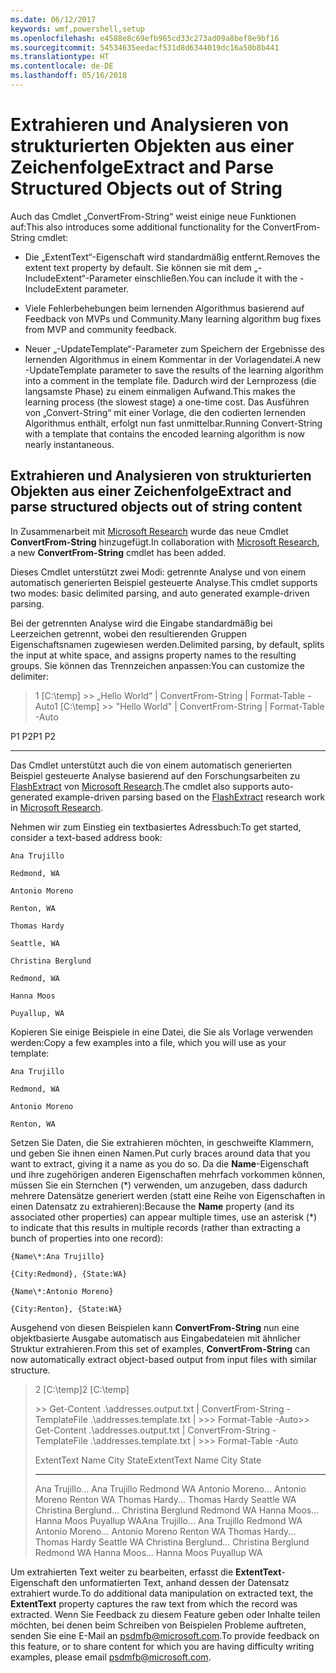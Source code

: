 ```yaml
---
ms.date: 06/12/2017
keywords: wmf,powershell,setup
ms.openlocfilehash: e4588e8c69efb965cd33c273ad09a8bef8e9bf16
ms.sourcegitcommit: 54534635eedacf531d8d6344019dc16a50b8b441
ms.translationtype: HT
ms.contentlocale: de-DE
ms.lasthandoff: 05/16/2018
---
```

# <a name="extract-and-parse-structured-objects-out-of-string"></a><span data-ttu-id="792c2-102">Extrahieren und Analysieren von strukturierten Objekten aus einer Zeichenfolge</span><span class="sxs-lookup"><span data-stu-id="792c2-102">Extract and Parse Structured Objects out of String</span></span>
<span data-ttu-id="792c2-103">Auch das Cmdlet „ConvertFrom-String“ weist einige neue Funktionen auf:</span><span class="sxs-lookup"><span data-stu-id="792c2-103">This also introduces some additional functionality for the ConvertFrom-String cmdlet:</span></span>

-   <span data-ttu-id="792c2-104">Die „ExtentText“-Eigenschaft wird standardmäßig entfernt.</span><span class="sxs-lookup"><span data-stu-id="792c2-104">Removes the extent text property by default.</span></span> <span data-ttu-id="792c2-105">Sie können sie mit dem „-IncludeExtent“-Parameter einschließen.</span><span class="sxs-lookup"><span data-stu-id="792c2-105">You can include it with the -IncludeExtent parameter.</span></span>

-   <span data-ttu-id="792c2-106">Viele Fehlerbehebungen beim lernenden Algorithmus basierend auf Feedback von MVPs und Community.</span><span class="sxs-lookup"><span data-stu-id="792c2-106">Many learning algorithm bug fixes from MVP and community feedback.</span></span>

-   <span data-ttu-id="792c2-107">Neuer „-UpdateTemplate“-Parameter zum Speichern der Ergebnisse des lernenden Algorithmus in einem Kommentar in der Vorlagendatei.</span><span class="sxs-lookup"><span data-stu-id="792c2-107">A new -UpdateTemplate parameter to save the results of the learning algorithm into a comment in the template file.</span></span> <span data-ttu-id="792c2-108">Dadurch wird der Lernprozess (die langsamste Phase) zu einem einmaligen Aufwand.</span><span class="sxs-lookup"><span data-stu-id="792c2-108">This makes the learning process (the slowest stage) a one-time cost.</span></span> <span data-ttu-id="792c2-109">Das Ausführen von „Convert-String“ mit einer Vorlage, die den codierten lernenden Algorithmus enthält, erfolgt nun fast unmittelbar.</span><span class="sxs-lookup"><span data-stu-id="792c2-109">Running Convert-String with a template that contains the encoded learning algorithm is now nearly instantaneous.</span></span>


<a name="extract-and-parse-structured-objects-out-of-string-content"></a><span data-ttu-id="792c2-110">Extrahieren und Analysieren von strukturierten Objekten aus einer Zeichenfolge</span><span class="sxs-lookup"><span data-stu-id="792c2-110">Extract and parse structured objects out of string content</span></span>
----------------------------------------------------------

<span data-ttu-id="792c2-111">In Zusammenarbeit mit [Microsoft Research](http://research.microsoft.com/) wurde das neue Cmdlet **ConvertFrom-String** hinzugefügt.</span><span class="sxs-lookup"><span data-stu-id="792c2-111">In collaboration with [Microsoft Research](http://research.microsoft.com/), a new **ConvertFrom-String** cmdlet has been added.</span></span>

<span data-ttu-id="792c2-112">Dieses Cmdlet unterstützt zwei Modi: getrennte Analyse und von einem automatisch generierten Beispiel gesteuerte Analyse.</span><span class="sxs-lookup"><span data-stu-id="792c2-112">This cmdlet supports two modes: basic delimited parsing, and auto generated example-driven parsing.</span></span>

<span data-ttu-id="792c2-113">Bei der getrennten Analyse wird die Eingabe standardmäßig bei Leerzeichen getrennt, wobei den resultierenden Gruppen Eigenschaftsnamen zugewiesen werden.</span><span class="sxs-lookup"><span data-stu-id="792c2-113">Delimited parsing, by default, splits the input at white space, and assigns property names to the resulting groups.</span></span> <span data-ttu-id="792c2-114">Sie können das Trennzeichen anpassen:</span><span class="sxs-lookup"><span data-stu-id="792c2-114">You can customize the delimiter:</span></span>

> <span data-ttu-id="792c2-115">1 \[C:\\temp\] &gt;&gt; „Hello World“ | ConvertFrom-String | Format-Table -Auto</span><span class="sxs-lookup"><span data-stu-id="792c2-115">1 \[C:\\temp\] &gt;&gt; "Hello World" | ConvertFrom-String | Format-Table -Auto</span></span>

<span data-ttu-id="792c2-116">P1    P2</span><span class="sxs-lookup"><span data-stu-id="792c2-116">P1    P2</span></span>
--    --

<span data-ttu-id="792c2-117">Das Cmdlet unterstützt auch die von einem automatisch generierten Beispiel gesteuerte Analyse basierend auf den Forschungsarbeiten zu [FlashExtract](http://research.microsoft.com/en-us/um/people/sumitg/flashextract.html) von [Microsoft Research](http://research.microsoft.com).</span><span class="sxs-lookup"><span data-stu-id="792c2-117">The cmdlet also supports auto-generated example-driven parsing based on the [FlashExtract](http://research.microsoft.com/en-us/um/people/sumitg/flashextract.html) research work in [Microsoft Research](http://research.microsoft.com).</span></span>

<span data-ttu-id="792c2-118">Nehmen wir zum Einstieg ein textbasiertes Adressbuch:</span><span class="sxs-lookup"><span data-stu-id="792c2-118">To get started, consider a text-based address book:</span></span>

    Ana Trujillo

    Redmond, WA

    Antonio Moreno

    Renton, WA

    Thomas Hardy

    Seattle, WA

    Christina Berglund

    Redmond, WA

    Hanna Moos

    Puyallup, WA

<span data-ttu-id="792c2-119">Kopieren Sie einige Beispiele in eine Datei, die Sie als Vorlage verwenden werden:</span><span class="sxs-lookup"><span data-stu-id="792c2-119">Copy a few examples into a file, which you will use as your template:</span></span>

    Ana Trujillo

    Redmond, WA

    Antonio Moreno

    Renton, WA



<span data-ttu-id="792c2-120">Setzen Sie Daten, die Sie extrahieren möchten, in geschweifte Klammern, und geben Sie ihnen einen Namen.</span><span class="sxs-lookup"><span data-stu-id="792c2-120">Put curly braces around data that you want to extract, giving it a name as you do so.</span></span> <span data-ttu-id="792c2-121">Da die **Name**-Eigenschaft und ihre zugehörigen anderen Eigenschaften mehrfach vorkommen können, müssen Sie ein Sternchen (\*) verwenden, um anzugeben, dass dadurch mehrere Datensätze generiert werden (statt eine Reihe von Eigenschaften in einen Datensatz zu extrahieren):</span><span class="sxs-lookup"><span data-stu-id="792c2-121">Because the **Name** property (and its associated other properties) can appear multiple times, use an asterisk (\*) to indicate that this results in multiple records (rather than extracting a bunch of properties into one record):</span></span>

    {Name\*:Ana Trujillo}

    {City:Redmond}, {State:WA}

    {Name\*:Antonio Moreno}

    {City:Renton}, {State:WA}

<span data-ttu-id="792c2-122">Ausgehend von diesen Beispielen kann **ConvertFrom-String** nun eine objektbasierte Ausgabe automatisch aus Eingabedateien mit ähnlicher Struktur extrahieren.</span><span class="sxs-lookup"><span data-stu-id="792c2-122">From this set of examples, **ConvertFrom-String** can now automatically extract object-based output from input files with similar structure.</span></span>

> <span data-ttu-id="792c2-123">2 \[C:\\temp\]</span><span class="sxs-lookup"><span data-stu-id="792c2-123">2 \[C:\\temp\]</span></span>
>
> <span data-ttu-id="792c2-124">&gt;&gt; Get-Content .\\addresses.output.txt | ConvertFrom-String -TemplateFile .\\addresses.template.txt | &gt;&gt;&gt; Format-Table -Auto</span><span class="sxs-lookup"><span data-stu-id="792c2-124">&gt;&gt; Get-Content .\\addresses.output.txt | ConvertFrom-String -TemplateFile .\\addresses.template.txt | &gt;&gt;&gt; Format-Table -Auto</span></span>
>
> <span data-ttu-id="792c2-125">ExtentText                     Name               City     State</span><span class="sxs-lookup"><span data-stu-id="792c2-125">ExtentText                     Name               City     State</span></span>
> ----------                     ----               ----     -----
> <span data-ttu-id="792c2-126">Ana Trujillo...                Ana Trujillo       Redmond  WA Antonio Moreno...              Antonio Moreno     Renton   WA Thomas Hardy...                Thomas Hardy       Seattle  WA Christina Berglund...          Christina Berglund Redmond  WA Hanna Moos...                  Hanna Moos         Puyallup WA</span><span class="sxs-lookup"><span data-stu-id="792c2-126">Ana Trujillo...                Ana Trujillo       Redmond  WA Antonio Moreno...              Antonio Moreno     Renton   WA Thomas Hardy...                Thomas Hardy       Seattle  WA Christina Berglund...          Christina Berglund Redmond  WA Hanna Moos...                  Hanna Moos         Puyallup WA</span></span>

<span data-ttu-id="792c2-127">Um extrahierten Text weiter zu bearbeiten, erfasst die **ExtentText**-Eigenschaft den unformatierten Text, anhand dessen der Datensatz extrahiert wurde.</span><span class="sxs-lookup"><span data-stu-id="792c2-127">To do additional data manipulation on extracted text, the **ExtentText** property captures the raw text from which the record was extracted.</span></span> <span data-ttu-id="792c2-128">Wenn Sie Feedback zu diesem Feature geben oder Inhalte teilen möchten, bei denen beim Schreiben von Beispielen Probleme auftreten, senden Sie eine E-Mail an <psdmfb@microsoft.com>.</span><span class="sxs-lookup"><span data-stu-id="792c2-128">To provide feedback on this feature, or to share content for which you are having difficulty writing examples, please email <psdmfb@microsoft.com>.</span></span>

